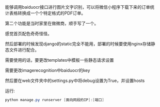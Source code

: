 能够调用baiduocr接口进行图片文字识别，可以将微信小程序下载下来的订单统计表格转换成一个个特定格式的PDF订单。

第二个功能是当时家里在做微商，顺手写了一个。

感觉首页配色奇奇怪怪。

然后部署的时候发现django的static完全不能用，部署的时候要使用nginx存储静态文件进行配合。

需要使用的话，要更改templates中模板一些静态请求设置

需要更改imagerecognition中baiduocr的key

然后要在web文件夹中的settings.py中将debug设置为True，并设置hosts

运行:

```powershell
python manage.py runserver [面向网段的IP]:[端口]
```

